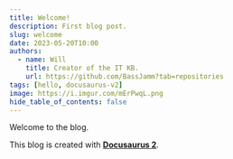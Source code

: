 ```yaml
---
title: Welcome!
description: First blog post.
slug: welcome
date: 2023-05-20T10:00
authors:
  - name: Will
    title: Creator of the IT KB.
    url: https://github.com/BassJamm?tab=repositories
tags: [hello, docusaurus-v2]
image: https://i.imgur.com/mErPwqL.png
hide_table_of_contents: false
---
```


Welcome to the blog.

This blog is created with [**Docusaurus 2**](https://docusaurus.io/).

<!--truncate-->